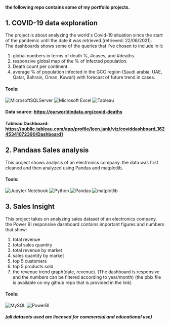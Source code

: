 #### the following repo contains some of my portfolio projects.

## 1. COVID-19 data exploration
The project is about analyzing the world's Covid-19 situation since the start of the pandemic until the date it was retrieved.(retrieved: 22/06/2021).  
The dashboards shows some of the queries that I've chosen to include in it: 
1. global numbers in terms of death %, #cases, and #deaths.
2. responsive global map of the % of infected population.
3. Death count per continent.
4. average % of population infected in the GCC region (Saudi arabia, UAE, Qatar, Bahrain, Oman, Kuwait) with forecast of future trend in cases.
#### Tools:
![MicrosoftSQLServer](https://img.shields.io/badge/Microsoft%20SQL%20Sever-CC2927?style=for-the-badge&logo=microsoft%20sql%20server&logoColor=white)
![Microsoft Excel](https://img.shields.io/badge/Microsoft_Excel-217346?style=for-the-badge&logo=microsoft-excel&logoColor=white)
![Tableau](https://img.shields.io/badge/Tableau-%233780F1.svg?style=for-the-badge&logo=Tableau&logoColor=white)
#### Data source: https://ourworldindata.org/covid-deaths
#### Tableau Dashboard: https://public.tableau.com/app/profile/leen.jank/viz/coviddashboard_16245341072390/Dashboard1
 
</p>


## 2. Pandaas Sales analysis 
This project shows analysis of an electronics company. the data was first cleaned and then analyzed using Pandas and matplotlib.
#### Tools: 
![Jupyter Notebook](https://img.shields.io/badge/jupyter-%23FA0F00.svg?style=for-the-badge&logo=jupyter&logoColor=white)
![Python](https://img.shields.io/badge/python-%2314354C.svg?style=for-the-badge&logo=python&logoColor=white)
![Pandas](https://img.shields.io/badge/pandas-%23150458.svg?style=for-the-badge&logo=pandas&logoColor=white)
![matplotlib](https://img.shields.io/badge/matplotlib-%2300599C.svg?style=for-the-badge&logo=matplotlib&logoColor=white)



## 3. Sales Insight
This project takes on analyzing sales dataset of an electronics company.
the Power BI responsive dashboard contains important figures and numbers that show: 
1. total revenue
2. total sales quantity 
3. total revenue by market
4. sales quantity by market
5. top 5 customers
6. top 5 products sold
7. the revenue trend graph(date, revenue). 
(The dashboard is responsive and the numbers can be filtered according to year/month)
(the pbix file is available on my github repo that is provided in the link)
#### Tools: 
![MySQL](https://img.shields.io/badge/mysql-%2300f.svg?style=for-the-badge&logo=mysql&logoColor=white)
![PowerBI](https://img.shields.io/badge/Power_BI-FCC624?style=for-the-badge&logo=Power-BI&logoColor=black)





##### (all datasets used are licensed for commercial and educational use)

